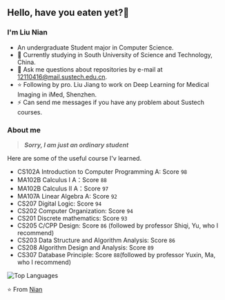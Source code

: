 ## Hello, have you eaten yet?👋

### I'm Liu Nian

- An undergraduate Student major in Computer Science.
- 🌱 Currently studying in South University of Science and Technology, China.
- 💬 Ask me questions about repositories by e-mail at 12110416@mail.sustech.edu.cn.
- ⭐ Following by pro. Liu Jiang to work on Deep Learning for Medical Imaging in iMed, Shenzhen.
- ⚡ Can send me messages if you have any problem about Sustech courses.

### About me

> ***Sorry, I am just an ordinary student***

Here are some of the useful course I'v learned. 

- CS102A Introduction to Computer Programming A:  Score `98`
- MA102B Calculus I A：Score `88`
- MA102B Calculus II A：Score `97`
- MA107A Linear Algebra A: Score `92`
- CS207 Digital Logic: Score `94`
- CS202 Computer Organization: Score `94`
- CS201 Discrete mathematics: Score `93`
- CS205 C/CPP Design: Score `86` (followed by professor Shiqi, Yu, who I recommend)
- CS203 Data Structure and Algorithm Analysis: Score `86`
- CS208 Algorithm Design and Analysis: Score `89`
- CS307 Database Principle: Score `88`(followed by professor Yuxin, Ma, who I recommend)


![Top Languages](https://github-readme-stats.vercel.app/api/top-langs/?username=LN57421&layout=compact&langs_count=12)


⭐️ From [Nian]([https://github.com/JoeyBling](https://github.com/LN57421)https://github.com/LN57421)
